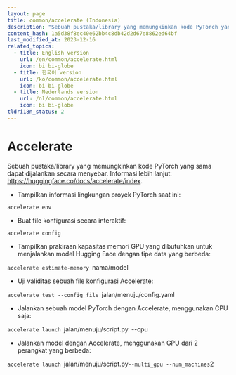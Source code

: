 ```yaml
---
layout: page
title: common/accelerate (Indonesia)
description: "Sebuah pustaka/library yang memungkinkan kode PyTorch yang sama dapat dijalankan secara menyebar."
content_hash: 1a5d38f8ec40e62bb4c8db42d2d67e8862ed64bf
last_modified_at: 2023-12-16
related_topics:
  - title: English version
    url: /en/common/accelerate.html
    icon: bi bi-globe
  - title: 한국어 version
    url: /ko/common/accelerate.html
    icon: bi bi-globe
  - title: Nederlands version
    url: /nl/common/accelerate.html
    icon: bi bi-globe
tldri18n_status: 2
---
```

# Accelerate

Sebuah pustaka/library yang memungkinkan kode PyTorch yang sama dapat dijalankan secara menyebar.
Informasi lebih lanjut: <https://huggingface.co/docs/accelerate/index>.

- Tampilkan informasi lingkungan proyek PyTorch saat ini:

`accelerate env`

- Buat file konfigurasi secara interaktif:

`accelerate config`

- Tampilkan prakiraan kapasitas memori GPU yang dibutuhkan untuk menjalankan model Hugging Face dengan tipe data yang berbeda:

`accelerate estimate-memory `<span class="tldr-var badge badge-pill bg-dark-lm bg-white-dm text-white-lm text-dark-dm font-weight-bold">nama/model</span>

- Uji validitas sebuah file konfigurasi Accelerate:

`accelerate test --config_file `<span class="tldr-var badge badge-pill bg-dark-lm bg-white-dm text-white-lm text-dark-dm font-weight-bold">jalan/menuju/config.yaml</span>

- Jalankan sebuah model PyTorch dengan Accelerate, menggunakan CPU saja:

`accelerate launch `<span class="tldr-var badge badge-pill bg-dark-lm bg-white-dm text-white-lm text-dark-dm font-weight-bold">jalan/menuju/script.py</span>` `<span class="tldr-var badge badge-pill bg-dark-lm bg-white-dm text-white-lm text-dark-dm font-weight-bold">--cpu</span>

- Jalankan model dengan Accelerate, menggunakan GPU dari 2 perangkat yang berbeda:

`accelerate launch `<span class="tldr-var badge badge-pill bg-dark-lm bg-white-dm text-white-lm text-dark-dm font-weight-bold">jalan/menuju/script.py</span>` --multi_gpu --num_machines `<span class="tldr-var badge badge-pill bg-dark-lm bg-white-dm text-white-lm text-dark-dm font-weight-bold">2</span>

